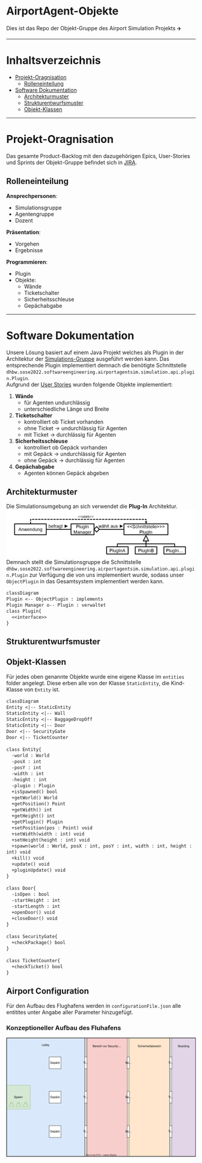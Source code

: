 # AirportAgent-Objekte <!-- omit in toc -->
Dies ist das Repo der Objekt-Gruppe des Airport Simulation Projekts :airplane: 

---
# Inhaltsverzeichnis <!-- omit in toc -->
- [Projekt-Oragnisation](#projekt-oragnisation)
  - [Rolleneinteilung](#rolleneinteilung)
- [Software Dokumentation](#software-dokumentation)
  - [Architekturmuster](#architekturmuster)
  - [Strukturentwurfsmuster](#strukturentwurfsmuster)
  - [Objekt-Klassen](#objekt-klassen)

---
# Projekt-Oragnisation
Das gesamte Product-Backlog mit den dazugehörigen Epics, User-Stories und Sprints der Objekt-Gruppe befindet sich in [JIRA](https://airportagent-objekte.atlassian.net/jira/software/projects/AO/boards/1). 
## Rolleneinteilung
**Ansprechpersonen**:
- Simulationsgruppe
- Agentengruppe
- Dozent
  
**Präsentation**:
- Vorgehen
- Ergebnisse

**Programmieren**:
- Plugin
- Objekte:
  - Wände
  - Ticketschalter
  - Sicherheitsschleuse
  - Gepächabgabe

---
# Software Dokumentation
Unsere Lösung basiert auf einem Java Projekt welches als Plugin in der Architektur der [Simulations-Gruppe](https://github.com/Vincent200355/AirportAgentSimulation-Base) ausgeführt werden kann. Das entsprechende Plugin implementiert demnach die benötigte Schnittstelle `dhbw.sose2022.softwareengineering.airportagentsim.simulation.api.plugin.Plugin`. <br>
Aufgrund der [User Stories](https://airportagent-objekte.atlassian.net/jira/software/projects/AO/boards/1) wurden folgende Objekte implementiert:  
1. **Wände**
   - für Agenten undurchlässig
   - unterschiedliche Länge und Breite
2. **Ticketschalter**
   - kontrolliert ob Ticket vorhanden
   - ohne Ticket -> undurchlässig für Agenten
   - mit Ticket -> durchlässig für Agenten
3. **Sicherheitsschleuse**
   - kontrolliert ob Gepäck vorhanden
   - mit Gepäck -> undurchlässig für Agenten
   - ohne Gepäck -> durchlässig für Agenten 
4. **Gepächabgabe**
   - Agenten können Gepäck abgeben

## Architekturmuster
Die Simulationsumgebung an sich verwendet die **Plug-In** Architektur.
![](./img/PlugInArchitecture.png)
Demnach stellt die Simulationsgruppe die Schnittstelle `dhbw.sose2022.softwareengineering.airportagentsim.simulation.api.plugin.Plugin` zur Verfügung die von uns implementiert wurde, sodass unser `ObjectPlugin` in das Gesamtsystem implementiert werden kann. 
```mermaid
classDiagram
Plugin <-- ObjectPlugin : implements
Plugin Manager o-- Plugin : verwaltet
class Plugin{
  <<interface>>
}
```

## Strukturentwurfsmuster


## Objekt-Klassen
Für jedes oben genannte Objekte wurde eine eigene Klasse im `entities` folder angelegt. Diese erben alle von der Klasse `StaticEntity`, die Kind-Klasse von `Entity` ist. 
```mermaid
classDiagram
Entity <|-- StaticEntity 
StaticEntity <|-- Wall
StaticEntity <|-- BaggageDropOff
StaticEntity <|-- Door
Door <|-- SecurityGate
Door <|-- TicketCounter

class Entity{
  -world : World
  -posX : int
  -posY : int
  -width : int
  -height : int
  -plugin : Plugin
  +isSpawned() bool
  +getWorld() World
  +getPosition() Point
  +getWidth() int
  +getHeight() int
  +getPlugin() Plugin
  +setPosition(pos : Point) void
  +setWidth(width : int) void
  +setHeight(height : int) void
  +spawn(world : World, posX : int, posY : int, width : int, height : int) void
  +kill() void
  +update() void
  +pluginUpdate() void
}

class Door{
  -isOpen : bool
  -startHeight : int
  -startLength : int
  +openDoor() void
  +closeDoor() void
}

class SecurityGate{
  +checkPackage() bool
}

class TicketCounter{
  +checkTicket() bool
}
```
## Airport Configuration

Für den Aufbau des Flughafens werden in `configurationFile.json` alle entitites unter Angabe aller Parameter hinzugefügt.

### Konzeptioneller Aufbau des Fluhafens
![Aufbau Flughafen](img/airport.drawio.svg)